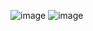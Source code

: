 ![image](https://github.com/Banstra/cources/assets/97594123/ac06f5f4-677e-4a0f-8e5e-1bc2bb7b9b23)
![image](https://github.com/Banstra/cources/assets/97594123/6b6e50b1-7048-4dea-89ac-ae9dfca76baa)
